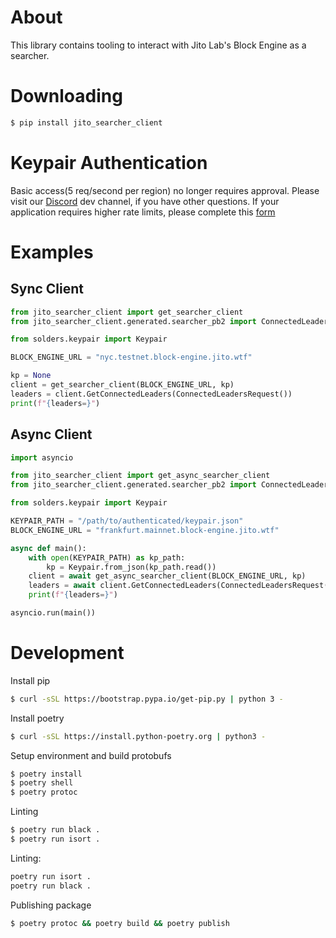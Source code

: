 # About
This library contains tooling to interact with Jito Lab's Block Engine as a searcher.

# Downloading
```bash
$ pip install jito_searcher_client
```

# Keypair Authentication
Basic access(5 req/second per region) no longer requires approval. Please visit our [Discord](https://discord.gg/jito) dev channel, if you have other questions.
If your application requires higher rate limits, please complete this [form](https://forms.gle/8jZmKX1KZA71jXp38)

# Examples

## Sync Client

```python
from jito_searcher_client import get_searcher_client
from jito_searcher_client.generated.searcher_pb2 import ConnectedLeadersRequest

from solders.keypair import Keypair

BLOCK_ENGINE_URL = "nyc.testnet.block-engine.jito.wtf"

kp = None
client = get_searcher_client(BLOCK_ENGINE_URL, kp)
leaders = client.GetConnectedLeaders(ConnectedLeadersRequest())
print(f"{leaders=}")
```

## Async Client

```python
import asyncio

from jito_searcher_client import get_async_searcher_client
from jito_searcher_client.generated.searcher_pb2 import ConnectedLeadersRequest

from solders.keypair import Keypair

KEYPAIR_PATH = "/path/to/authenticated/keypair.json"
BLOCK_ENGINE_URL = "frankfurt.mainnet.block-engine.jito.wtf"

async def main():
    with open(KEYPAIR_PATH) as kp_path:
        kp = Keypair.from_json(kp_path.read())
    client = await get_async_searcher_client(BLOCK_ENGINE_URL, kp)
    leaders = await client.GetConnectedLeaders(ConnectedLeadersRequest())
    print(f"{leaders=}")

asyncio.run(main())
```

# Development

Install pip
```bash
$ curl -sSL https://bootstrap.pypa.io/get-pip.py | python 3 -
```

Install poetry
```bash
$ curl -sSL https://install.python-poetry.org | python3 -
```

Setup environment and build protobufs
```bash
$ poetry install
$ poetry shell
$ poetry protoc
```

Linting
```bash
$ poetry run black .
$ poetry run isort .
```

Linting:
```bash
poetry run isort .
poetry run black .
```

Publishing package
```bash
$ poetry protoc && poetry build && poetry publish
```
